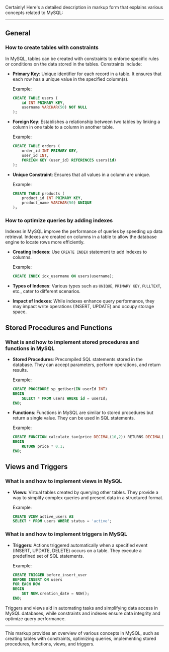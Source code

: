 Certainly! Here's a detailed description in markup form that explains various concepts related to MySQL:

---

## General

### How to create tables with constraints

In MySQL, tables can be created with constraints to enforce specific rules or conditions on the data stored in the tables. Constraints include:

- **Primary Key**: Unique identifier for each record in a table. It ensures that each row has a unique value in the specified column(s).
  
  Example:
  ```sql
  CREATE TABLE users (
      id INT PRIMARY KEY,
      username VARCHAR(50) NOT NULL
  );
  ```

- **Foreign Key**: Establishes a relationship between two tables by linking a column in one table to a column in another table.
  
  Example:
  ```sql
  CREATE TABLE orders (
      order_id INT PRIMARY KEY,
      user_id INT,
      FOREIGN KEY (user_id) REFERENCES users(id)
  );
  ```

- **Unique Constraint**: Ensures that all values in a column are unique.
  
  Example:
  ```sql
  CREATE TABLE products (
      product_id INT PRIMARY KEY,
      product_name VARCHAR(50) UNIQUE
  );
  ```

### How to optimize queries by adding indexes

Indexes in MySQL improve the performance of queries by speeding up data retrieval. Indexes are created on columns in a table to allow the database engine to locate rows more efficiently.

- **Creating Indexes**: Use `CREATE INDEX` statement to add indexes to columns.
  
  Example:
  ```sql
  CREATE INDEX idx_username ON users(username);
  ```

- **Types of Indexes**: Various types such as `UNIQUE`, `PRIMARY KEY`, `FULLTEXT`, etc., cater to different scenarios.

- **Impact of Indexes**: While indexes enhance query performance, they may impact write operations (INSERT, UPDATE) and occupy storage space.

## Stored Procedures and Functions

### What is and how to implement stored procedures and functions in MySQL

- **Stored Procedures**: Precompiled SQL statements stored in the database. They can accept parameters, perform operations, and return results.
  
  Example:
  ```sql
  CREATE PROCEDURE sp_getUser(IN userId INT)
  BEGIN
      SELECT * FROM users WHERE id = userId;
  END;
  ```

- **Functions**: Functions in MySQL are similar to stored procedures but return a single value. They can be used in SQL statements.
  
  Example:
  ```sql
  CREATE FUNCTION calculate_tax(price DECIMAL(10,2)) RETURNS DECIMAL(10,2)
  BEGIN
      RETURN price * 0.1;
  END;
  ```

## Views and Triggers

### What is and how to implement views in MySQL

- **Views**: Virtual tables created by querying other tables. They provide a way to simplify complex queries and present data in a structured format.
  
  Example:
  ```sql
  CREATE VIEW active_users AS
  SELECT * FROM users WHERE status = 'active';
  ```

### What is and how to implement triggers in MySQL

- **Triggers**: Actions triggered automatically when a specified event (INSERT, UPDATE, DELETE) occurs on a table. They execute a predefined set of SQL statements.
  
  Example:
  ```sql
  CREATE TRIGGER before_insert_user
  BEFORE INSERT ON users
  FOR EACH ROW
  BEGIN
      SET NEW.creation_date = NOW();
  END;
  ```

Triggers and views aid in automating tasks and simplifying data access in MySQL databases, while constraints and indexes ensure data integrity and optimize query performance.

---

This markup provides an overview of various concepts in MySQL, such as creating tables with constraints, optimizing queries, implementing stored procedures, functions, views, and triggers.
